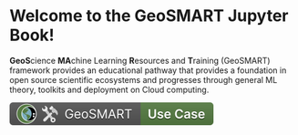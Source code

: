 # Welcome to the GeoSMART Jupyter Book!

**GeoS**cience **MA**chine Learning **R**esources and **T**raining (GeoSMART) framework provides an educational pathway that provides a foundation in open source scientific ecosystems and progresses through general ML theory, toolkits and deployment on Cloud computing.

[![GeoSMART Use Case](img/use_case_badge.svg)](https://geo-smart.github.io/usecases)

